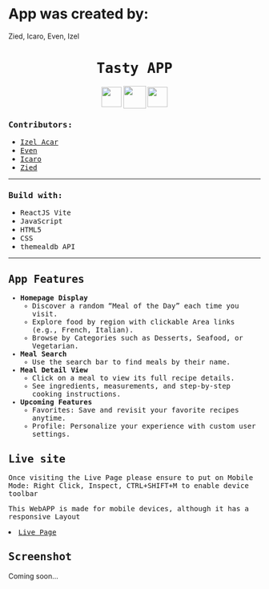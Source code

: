 # App was created by: 
Zied, Icaro, Even, Izel
 
<h1 align="center"><samp>Tasty APP</samp> </h1>
<p align="center"> 
  <a href="https://github.com/xoFrey" target="_blank"> <img width="40" align="center" src="./Frontend/src/assets/img/icons8-github-64.png"/></a>
  <a href="https://silentmoon.superprojekte.de" target="_blank"> <img width="45" align="center" src="./Frontend/src/assets/img/icons8-livepage-64.png"/></a>
  <a href="https://www.linkedin.com/in/izelacar/" target="_blank"> <img width="40" align="center" src="./Frontend/src/assets/img/icons8-linkedin-64.png"/></a>
</p>

<h3><samp>Contributors:</samp></h3>
<ul>
<a href="https://github.com/xoFrey"><li><samp>Izel Acar</samp></li></a>
<a href="https://github.com/EvenSalomon1"><li><samp>Even</samp></li></a>
<a href="https://github.com/icaroboaventura"><li><samp>Icaro</samp></li></a>
<a href="https://github.com/Zied1981"><li><samp>Zied</samp></li></a>

</ul>

<hr/>

<h3><samp>Build with:</samp></h3>
<ul>
<li><samp>ReactJS Vite</samp></li>
<li><samp>JavaScript</samp></li>
<li><samp>HTML5</samp></li>
<li><samp>CSS</samp></li>
<li><samp>themealdb API</samp></li>
</ul>

<hr/>

<samp>
<h2>App Features</h2>
<ul>
  <li>
    <strong>Homepage Display</strong>
    <ul>
      <li>Discover a random “Meal of the Day” each time you visit.</li>
      <li>Explore food by region with clickable Area links (e.g., French, Italian).</li>
      <li>Browse by Categories such as Desserts, Seafood, or Vegetarian.</li>
    </ul>
  </li>
  <li>
    <strong>Meal Search</strong>
    <ul>
      <li>Use the search bar to find meals by their name.</li>
    </ul>
  </li>
  <li>
    <strong>Meal Detail View</strong>
    <ul>
      <li>Click on a meal to view its full recipe details.</li>
      <li>See ingredients, measurements, and step-by-step cooking instructions.</li>
    </ul>
  </li>
  <li>
    <strong>Upcoming Features</strong>
    <ul>
      <li>Favorites: Save and revisit your favorite recipes anytime.</li>
      <li>Profile: Personalize your experience with custom user settings.</li>
    </ul>
  </li>
</ul>

</samp>


<h2><samp>Live site</samp></h2>
<p><samp>Once visiting the Live Page please ensure to put on Mobile Mode: Right Click, Inspect, CTRL+SHIFT+M to enable device toolbar</samp> </p>
<p><samp>This WebAPP is made for mobile devices, although it has a responsive Layout</samp> </p>
<li><samp><a href="https://tasty-app-flax.vercel.app">Live Page</a></samp></li>

<h2><samp>Screenshot</samp></h2>

<p>Coming soon...</p>
